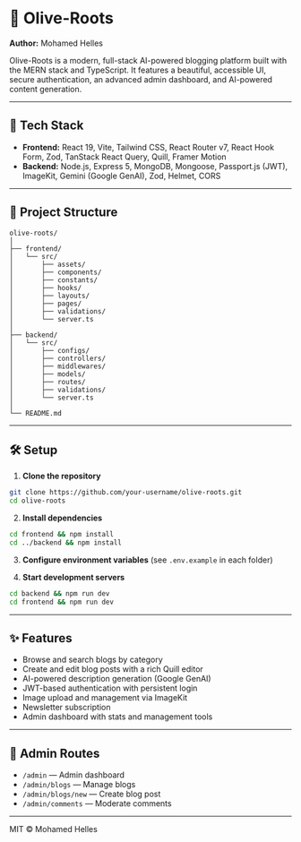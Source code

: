 # 🌿 Olive-Roots

**Author:** Mohamed Helles

Olive-Roots is a modern, full-stack AI-powered blogging platform built with the MERN stack and TypeScript. It features a beautiful, accessible UI, secure authentication, an advanced admin dashboard, and AI-powered content generation.

---

## 🚀 Tech Stack

- **Frontend:** React 19, Vite, Tailwind CSS, React Router v7, React Hook Form, Zod, TanStack React Query, Quill, Framer Motion
- **Backend:** Node.js, Express 5, MongoDB, Mongoose, Passport.js (JWT), ImageKit, Gemini (Google GenAI), Zod, Helmet, CORS

---

## 📁 Project Structure

```
olive-roots/
│
├── frontend/
│   └── src/
│       ├── assets/
│       ├── components/
│       ├── constants/
│       ├── hooks/
│       ├── layouts/
│       ├── pages/
│       ├── validations/
│       └── server.ts
│
├── backend/
│   └── src/
│       ├── configs/
│       ├── controllers/
│       ├── middlewares/
│       ├── models/
│       ├── routes/
│       ├── validations/
│       └── server.ts
│
└── README.md
```

---

## 🛠️ Setup

1. **Clone the repository**

```bash
git clone https://github.com/your-username/olive-roots.git
cd olive-roots
```

2. **Install dependencies**

```bash
cd frontend && npm install
cd ../backend && npm install
```

3. **Configure environment variables** (see `.env.example` in each folder)

4. **Start development servers**

```bash
cd backend && npm run dev
cd frontend && npm run dev
```

---

## ✨ Features

- Browse and search blogs by category
- Create and edit blog posts with a rich Quill editor
- AI-powered description generation (Google GenAI)
- JWT-based authentication with persistent login
- Image upload and management via ImageKit
- Newsletter subscription
- Admin dashboard with stats and management tools

---

## 🔐 Admin Routes

- `/admin` — Admin dashboard
- `/admin/blogs` — Manage blogs
- `/admin/blogs/new` — Create blog post
- `/admin/comments` — Moderate comments

---

MIT © Mohamed Helles
